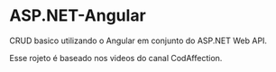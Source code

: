 # ASP.NET-Angular
CRUD basico utilizando o Angular em conjunto do ASP.NET Web API. 

Esse rojeto é  baseado nos videos do canal CodAffection.
